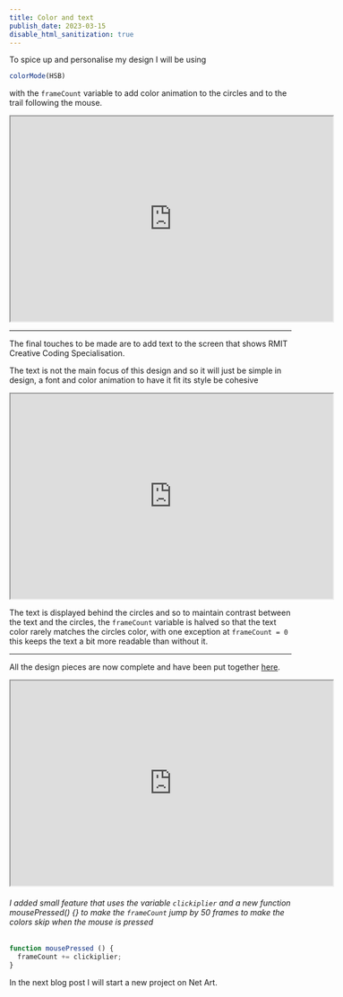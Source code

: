 ```yaml
---
title: Color and text
publish_date: 2023-03-15
disable_html_sanitization: true
---
```


To spice up and personalise my design I will be using 
```Javascript
colorMode(HSB)
```
with the `frameCount` variable to add color animation to the circles and to the trail following the mouse.

<iframe width = 576 height = 366 src="https://editor.p5js.org/Petridistom/full/ENBLQZGas"></iframe>

---
The final touches to be made are to add text to the screen that shows RMIT Creative Coding Specialisation. 

The text is not the main focus of this design and so it will just be simple in design, a font and color animation to have it fit its style be cohesive

<iframe width = 576 height = 366 src="https://editor.p5js.org/Petridistom/full/WOTpTje1j"></iframe>

The text is displayed behind the circles and so to maintain contrast between the text and the circles, the `frameCount` variable is halved so that the text color rarely matches the circles color, with one exception at `frameCount = 0` this keeps the text a bit more readable than without it.

---

All the design pieces are now complete and have been put together [here](https://editor.p5js.org/Petridistom/sketches/AKnfm3WN0). 

<iframe width = 576 height = 366 src="https://editor.p5js.org/Petridistom/full/AKnfm3WN0"></iframe>

###### I added small feature that uses the variable `clickiplier` and a new function mousePressed() {} to make the `frameCount` jump by 50 frames to make the colors skip when the mouse is pressed ######

```Javascript
function mousePressed () {
  frameCount += clickiplier;
}
```

In the next blog post I will start a new project on Net Art. 